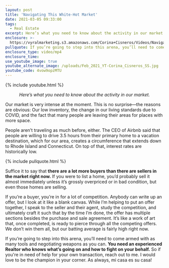 ```yaml
---
layout: post
title: 'Navigating This White-Hot Market'
date: 2021-03-05 09:33:00
tags:
  - Real Estate
excerpt: Here’s what you need to know about the activity in our market.
enclosure: >-
  https://vyralmarketing.s3.amazonaws.com/Corina+Cisneros/Videos/Navigating+This+White-Hot+Market.mp4
pullquote: If you’re going to step into this arena, you’ll need to come armed with as many tools and negotiating weapons as you can.
enclosure_type: video/mp4
enclosure_time:
use_youtube_image: true
youtube_alternate_image: /uploads/Feb_2021_YT-Corina_Cisneros_SS.jpg
youtube_code: 4vow9opzMTU
---
```


{% include youtube.html %}

<center><em>Here’s what you need to know about the activity in our market.</em></center>

Our market is very intense at the moment. This is no surprise—the reasons are obvious: Our low inventory, the change in our living standards due to COVID, and the fact that many people are leaving their areas for places with more space. 

People aren’t traveling as much before, either. The CEO of Airbnb said that people are willing to drive 3.5 hours from their primary home to a vacation destination, which for our area, creates a circumference that extends down to Rhode Island and Connecticut. On top of that, interest rates are historically low.

{% include pullquote.html %}

Suffice it to say that **there are a lot more buyers than there are sellers in the market right now.** If you were to list a home, you’d probably sell it almost immediately unless it’s grossly overpriced or in bad condition, but even those homes are selling.

If you’re a buyer, you’re in for a lot of competition. Anybody can write up an offer, but I look at it like a blank canvas. While I’m helping to put an offer together, I speak to the seller and their agent, study the competition, and ultimately craft it such that by the time I’m done, the offer has multiple sections besides the purchase and sale agreement. It’s like a work of art that, once completed, is ready to pierce through all the competing offers. We don’t win them all, but our batting average is fairly high right now.

If you’re going to step into this arena, you’ll need to come armed with as many tools and negotiating weapons as you can. **You need an experienced Realtor who knows what’s going on and how to fight on your behalf.** So if you're in need of help for your own transaction, reach out to me. I would love to be the champion in your corner. As always, mi casa es su casa!
